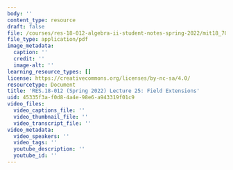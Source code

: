 ```yaml
---
body: ''
content_type: resource
draft: false
file: /courses/res-18-012-algebra-ii-student-notes-spring-2022/mit18_702s22_lec25.pdf
file_type: application/pdf
image_metadata:
  caption: ''
  credit: ''
  image-alt: ''
learning_resource_types: []
license: https://creativecommons.org/licenses/by-nc-sa/4.0/
resourcetype: Document
title: 'RES.18-012 (Spring 2022) Lecture 25: Field Extensions'
uid: 45335f3a-f0d8-4a4e-98e6-a943319f01c9
video_files:
  video_captions_file: ''
  video_thumbnail_file: ''
  video_transcript_file: ''
video_metadata:
  video_speakers: ''
  video_tags: ''
  youtube_description: ''
  youtube_id: ''
---
```


